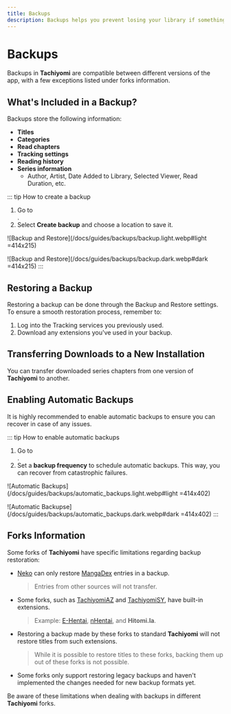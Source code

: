 ```yaml
---
title: Backups
description: Backups helps you prevent losing your library if something happens.
---
```


# Backups

Backups in **Tachiyomi** are compatible between different versions of the app, with a few exceptions listed under forks information.

## What's Included in a Backup?

Backups store the following information:

- **Titles**
- **Categories**
- **Read chapters**
- **Tracking settings**
- **Reading history**
- **Series information**
  - Author, Artist, Date Added to Library, Selected Viewer, Read Duration, etc.

::: tip How to create a backup
1. Go to <nav to="backup-and-restore" />.
1. Select **Create backup** and choose a location to save it.

![Backup and Restore](/docs/guides/backups/backup.light.webp#light =414x215)

![Backup and Restore](/docs/guides/backups/backup.dark.webp#dark =414x215)
:::

## Restoring a Backup

Restoring a backup can be done through the Backup and Restore settings.
To ensure a smooth restoration process, remember to:

1. Log into the Tracking services you previously used.
1. Download any extensions you've used in your backup.

## Transferring Downloads to a New Installation

You can transfer downloaded series chapters from one version of **Tachiyomi** to another.

## Enabling Automatic Backups

It is highly recommended to enable automatic backups to ensure you can recover in case of any issues.

::: tip How to enable automatic backups
1. Go to <nav to="backup-and-restore" />.
1. Set a **backup frequency** to schedule automatic backups.
This way, you can recover from catastrophic failures.

![Automatic Backups](/docs/guides/backups/automatic_backups.light.webp#light =414x402)

![Automatic Backupse](/docs/guides/backups/automatic_backups.dark.webp#dark =414x402)
:::

## Forks Information

Some forks of **Tachiyomi** have specific limitations regarding backup restoration:

- [Neko](/forks/neko) can only restore [MangaDex](/extensions/#all.mangadex) entries in a backup.
  > Entries from other sources will not transfer.
- Some forks, such as [TachiyomiAZ](/forks/tachiyomi-az) and [TachiyomiSY](/forks/tachiyomi-sy), have built-in extensions.
  > Example: [E-Hentai](/extensions/#all.ehentai), [nHentai](/extensions/#all.nhentai), and **Hitomi.la**.
- Restoring a backup made by these forks to standard **Tachiyomi** will not restore titles from such extensions.
  > While it is possible to restore titles to these forks, backing them up out of these forks is not possible.
- Some forks only support restoring legacy backups and haven't implemented the changes needed for new backup formats yet.

Be aware of these limitations when dealing with backups in different **Tachiyomi** forks.
